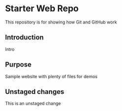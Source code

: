 # Starter Web Repo

This repository is for showing how Git and GitHub work

## Introduction

Intro

## Purpose

Sample website with plenty of files for demos

## Unstaged changes

This is an unstaged change

